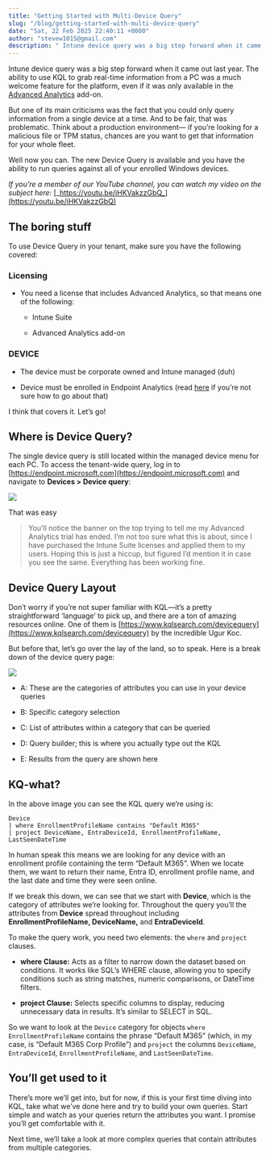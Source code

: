 ```yaml
---
title: "Getting Started with Multi-Device Query"
slug: "/blog/getting-started-with-multi-device-query"
date: "Sat, 22 Feb 2025 22:40:11 +0000"
author: "stevew1015@gmail.com"
description: " Intune device query was a big step forward when it came out last year. The ability to use KQL to grab real-time information from a PC was a much welcome feature for the platform, even if it was only available in the Advanced Analytics add-on.But one of"
---
```


Intune device query was a big step forward when it came out last year. The ability to use KQL to grab real-time information from a PC was a much welcome feature for the platform, even if it was only available in the [Advanced Analytics](https://learn.microsoft.com/en-us/mem/analytics/advanced-endpoint-analytics) add-on.

But one of its main criticisms was the fact that you could only query information from a single device at a time. And to be fair, that was problematic. Think about a production environment— if you’re looking for a malicious file or TPM status, chances are you want to get that information for your whole fleet.

Well now you can. The new Device Query is available and you have the ability to run queries against all of your enrolled Windows devices.

_If you’re a member of our YouTube channel, you can watch my video on the subject here:_ [_https://youtu.be/iHKVakzzGbQ_](https://youtu.be/iHKVakzzGbQ)

The boring stuff
----------------

To use Device Query in your tenant, make sure you have the following covered:

### Licensing

-   You need a license that includes Advanced Analytics, so that means one of the following:
    
    -   Intune Suite
        
    -   Advanced Analytics add-on
        

### DEVICE

-   The device must be corporate owned and Intune managed (duh)
    
-   Device must be enrolled in Endpoint Analytics (read [here](https://learn.microsoft.com/en-us/mem/analytics/enroll-intune) if you’re not sure how to go about that)
    

I think that covers it. Let’s go!

Where is Device Query?
----------------------

The single device query is still located within the managed device menu for each PC. To access the tenant-wide query, log in to [https://endpoint.microsoft.com](https://endpoint.microsoft.com) and navigate to **Devices > Device query**:

![](https://images.squarespace-cdn.com/content/v1/5dd365a31aa1fd743bc30b8e/f01b3962-b4c0-4091-87d1-b5c91b9b3411/Pasted+Graphic.png)

That was easy

> You’ll notice the banner on the top trying to tell me my Advanced Analytics trial has ended. I’m not too sure what this is about, since I have purchased the Intune Suite licenses and applied them to my users. Hoping this is just a hiccup, but figured I’d mention it in case you see the same. Everything has been working fine.  

Device Query Layout
-------------------

Don’t worry if you’re not super familiar with KQL—it’s a pretty straightforward ‘language’ to pick up, and there are a ton of amazing resources online. One of them is [https://www.kqlsearch.com/devicequery](https://www.kqlsearch.com/devicequery) by the incredible Ugur Koc.

But before that, let’s go over the lay of the land, so to speak. Here is a break down of the device query page:

![](https://images.squarespace-cdn.com/content/v1/5dd365a31aa1fd743bc30b8e/7f04e113-fc65-426a-aa9f-5d6987d5ed30/SCR-20250222-nwpx.png)

-   A: These are the categories of attributes you can use in your device queries
    
-   B: Specific category selection
    
-   C: List of attributes within a category that can be queried
    
-   D: Query builder; this is where you actually type out the KQL
    
-   E: Results from the query are shown here
    

KQ-what?
--------

In the above image you can see the KQL query we’re using is:

```
Device 
| where EnrollmentProfileName contains "Default M365"
| project DeviceName, EntraDeviceId, EnrollmentProfileName, LastSeenDateTime
```

In human speak this means we are looking for any device with an enrollment profile containing the term “Default M365”. When we locate them, we want to return their name, Entra ID, enrollment profile name, and the last date and time they were seen online.

If we break this down, we can see that we start with **Device**, which is the category of attributes we’re looking for. Throughout the query you’ll the attributes from **Device** spread throughout including **EnrollmentProfileName, DeviceName,** and **EntraDeviceId**.

To make the query work, you need two elements: the `where` and `project` clauses.

-   **where Clause:** Acts as a filter to narrow down the dataset based on conditions. It works like SQL’s WHERE clause, allowing you to specify conditions such as string matches, numeric comparisons, or DateTime filters.
    
-   **project Clause:** Selects specific columns to display, reducing unnecessary data in results. It’s similar to SELECT in SQL.
    

So we want to look at the `Device` category for objects `where` `EnrollmentProfileName` contains the phrase “Default M365” (which, in my case, is “Default M365 Corp Profile”) and `project` the columns `DeviceName`, `EntraDeviceId`, `EnrollmentProfileName`, and `LastSeenDateTime`.

You’ll get used to it
---------------------

There’s more we’ll get into, but for now, if this is your first time diving into KQL, take what we’ve done here and try to build your own queries. Start simple and watch as your queries return the attributes you want. I promise you’ll get comfortable with it.

Next time, we’ll take a look at more complex queries that contain attributes from multiple categories.
